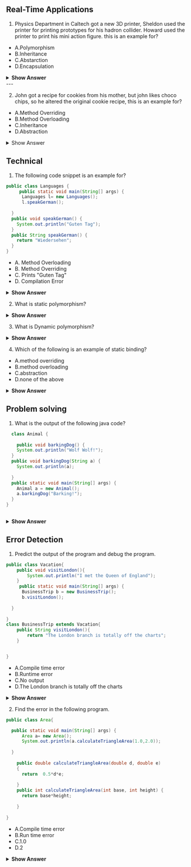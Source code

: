 ## Real-Time Applications

1. Physics Department in Caltech got a new 3D printer, Sheldon used the printer for printing prototypes for his hadron collider. Howard used the printer to print his mini action figure. this is an example for?

  

- A.Polymorphism
- B.Inheritance
- C.Abstarction
- D.Encapsulation

</details>
<details><summary> <b>Show Answer</b> </summary>
  
  A
  <details><summary> <b>Explanation</b> </summary>
  Consider printer is a class, printing is a methods, Sheldon and Howard using the same printer but for printing different docs.. this underlines the priniple of polymoriphsm
  
  <i>printing using a 3D printer is a method in the Caltech Physics department</i>, which is a class. Sheldon used the method for research and Howard used the same method for fun.
  </details>
</details>
---

2. John got a recipe for cookies from his mother, but john likes choco chips, so he altered the original cookie recipe, this is an example for?

- A.Method Overriding
- B.Method Overloading
- C.Inheritance
- D.Abstraction

<details><summary> Show Answer </summary>
  Ans: A
  explanation: John inherited the original recipe(a method) from his mother(parent class) and he altered the recipe.
</details>

## Technical

1. The following code snippet is an example for?

  


``` java
public class Languages {
     public static void main(String[] args) {
      Languages l= new Languages();
      l.speakGerman();
    
  }
  public void speakGerman() {
    System.out.println("Guten Tag");
  }
  public String speakGerman() {
    return "Wiedersehen";
  }
}
```
- A. Method Overloading
- B. Method Overriding
- C. Prints "Guten Tag"
- D. Compilation Error



<details><summary> <b>Show Answer</b> </summary>
  
  **Ans**: C
  
  **Explanation**: <i>"speakGerman()" method is written twice with different signatures in the same class, So it can not be considered as method overloading. it is just a duplicate method.</i>
  
</details>

2. What is static polymorphism?





<details><summary> <b>Show Answer</b> </summary>
  
  **Ans**: Static Polymorphism is also called Compile time Polymorphism or Method overloading. The method behavior is decided during compile-time in static polymorphism.
  
</details>

3. What is Dynamic polymorphism?


<details><summary> <b>Show Answer</b> </summary>
  
  **Ans**: Dynamic Polymorphism is also called Run-time Polymorphism or Method overriding. The method behavior is decided during runtime in static polymorphism.
  
</details>

4. Which of the following is an example of static binding?


- A.method overriding
- B.method overloading
- C.abstraction
- D.none of the above

<details><summary> <b>Show Answer</b> </summary>
  
  **Ans**: B

  **Explanation**: static binding is linking method call with method definition during compile-time. compile-time polymorphism is
  also called method overloading. 

</details>


## Problem solving

1. What is the output of the following java code?


``` java
  class Animal {
        
    public void barkingDog() {
    System.out.println("Wolf Wolf!");
  }
  public void barkingDog(String a) {
    System.out.println(a);
    
  }
  public static void main(String[] args) {
    Animal a = new Animal();
    a.barkingDog("Barking!");
  }
}
        
   ```

<details><summary> <b>Show Answer</b> </summary>
  
  **Ans**: Barking!

  **Explanation**: the concept of method overloading is implemented here, In the main method we are calling barkingDog() with a parameter "Barking!". So bakringDog(String a) is implemented.

</details>



## Error Detection

1. Predict the output of the program and debug the program.  

        

``` java
public class Vacation{
    public void visitLondon(){
        System.out.println("I met the Queen of England");
    }  
     public static void main(String[] args) {
      BusinessTrip b = new BusinessTrip();
      b.visitLondon();
    
  }
 
} 
class BusinessTrip extends Vacation{
    public String visitLondon(){
        return "The London branch is totally off the charts";
    }


}
``` 
  - A.Compile time error
  - B.Runtime error
  - C.No output
  - D.The London branch is totally off the charts
  
  
  <details>
  <summary> <b>Show Answer</b> </summary>
  
  **Ans**: A
  
  **Explanation**: the outcome of the program is the compile-time error and it's caused because the method signature for <code>visitLondoon()</code>, which is being overloaded is different in the parent class(Vacation) and Child class(BusinessTrip).
  
  </details>


  2. Find the error in the following program.  

  


``` java
public class Area{

  public static void main(String[] args) {
      Area a= new Area();
      System.out.println(a.calculateTriangleArea(1.0,2.0));
    
  }
    
    public double calculateTriangleArea(double d, double e)
    {
      return  0.5*d*e;
      
    }
    public int calculateTriangleArea(int base, int height) {
      return base*height;
      
    }
   
} 

``` 
  - A.Compile time error
  - B.Run time error
  - C.1.0
  - D.2
  
  
  <details>
  <summary> <b>Show Answer</b> </summary>
  
  **Ans**: C
  
  **Explanation**: calculateTriangleArea(double base, double height) is implemented when 1.0 and 2.0 are passed as method parameters.
  
  </details>





  








